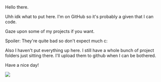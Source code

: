 Hello there.

Uhh idk what to put here. I'm on GitHub so it's probably a given that I can code.

Gaze upon some of my projects if you want.

Spoiler: They're quite bad so don't expect much c:

Also I haven't put everything up here. I still have a whole bunch of project folders just sitting there. I'll upload them to github when I can be bothered.

Have a nice day!

<img src="https://github-readme-stats.vercel.app/api?username=hamuzadesu&show_icons=true&theme=dracula" />
